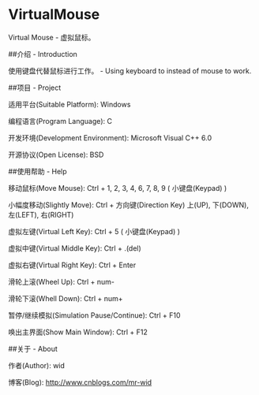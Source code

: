 VirtualMouse
============

Virtual Mouse - 虚拟鼠标。

##介绍 - Introduction

使用键盘代替鼠标进行工作。 - Using keyboard to instead of mouse to work.

##项目 - Project

适用平台(Suitable Platform): Windows

编程语言(Program Language): C

开发环境(Development Environment): Microsoft Visual C++ 6.0

开源协议(Open License): BSD

##使用帮助 - Help

移动鼠标(Move Mouse): Ctrl + 1, 2, 3, 4, 6, 7, 8, 9 ( 小键盘(Keypad) )

小幅度移动(Slightly Move): Ctrl + 方向键(Direction Key) 上(UP), 下(DOWN), 左(LEFT), 右(RIGHT)

虚拟左键(Virtual Left Key): Ctrl + 5 ( 小键盘(Keypad) )

虚拟中键(Virtual Middle Key): Ctrl + .(del)

虚拟右键(Virtual Right Key): Ctrl + Enter

滑轮上滚(Wheel Up): Ctrl + num-

滑轮下滚(Whell Down): Ctrl + num+

暂停/继续模拟(Simulation Pause/Continue): Ctrl + F10

唤出主界面(Show Main Window): Ctrl + F12

##关于 - About

作者(Author): wid

博客(Blog): http://www.cnblogs.com/mr-wid
